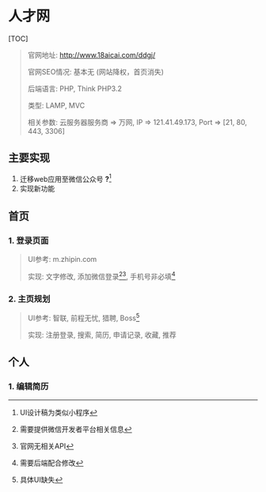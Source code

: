 # 人才网

[TOC]

> 官网地址: http://www.18aicai.com/ddgj/
>
> 官网SEO情况: 基本无 (网站降权，首页消失)
>
> 后端语言: PHP, Think PHP3.2
>
> 类型: LAMP, MVC
>
> 相关参数: 云服务器服务商 => 万网, IP => 121.41.49.173, Port => [21, 80, 443, 3306]

## 主要实现

1. 迁移web应用至微信公众号 **?**[^ ask_1]
2. 实现新功能

## 首页

### 1. 登录页面

> UI参考: m.zhipin.com
>
> 实现: 文字修改, 添加微信登录[^ ask_2 ][^ ask_4 ], 手机号非必填[^ ask_3 ]

### 2. 主页规划

> UI参考: 智联, 前程无忧, 猎聘, Boss[^ bug_1 ]
>
> 实现: 注册登录, 搜索, 简历, 申请记录, 收藏, 推荐

## 个人

### 1. 编辑简历



[^ ask_1]: UI设计稿为类似小程序
[^ ask_2 ]: 需要提供微信开发者平台相关信息
[^ ask_3 ]: 需要后端配合修改
[^ ask_4 ]: 官网无相关API
[^ bug_1 ]: 具体UI缺失

